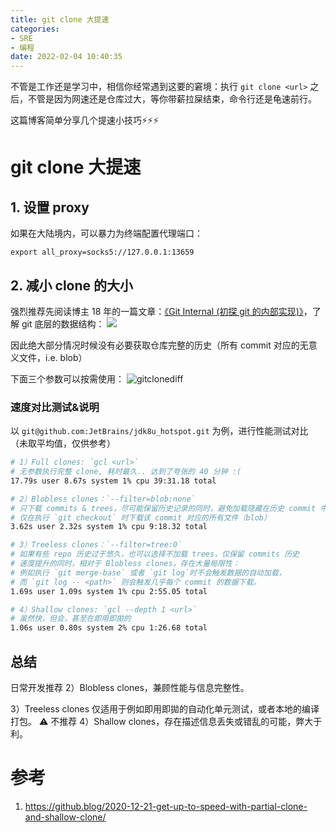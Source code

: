 ```yaml
---
title: git clone 大提速
categories:
- SRE
- 编程
date: 2022-02-04 10:40:35
---
```



不管是工作还是学习中，相信你经常遇到这要的窘境：执行 `git clone <url>` 之后，不管是因为网速还是仓库过大，等你带薪拉屎结束，命令行还是龟速前行。

这篇博客简单分享几个提速小技巧⚡️⚡️⚡️

<!--more-->

# git clone 大提速

## 1. 设置 proxy
如果在大陆境内，可以暴力为终端配置代理端口：
```
export all_proxy=socks5://127.0.0.1:13659
```

## 2. 减小 clone 的大小
强烈推荐先阅读博主 18 年的一篇文章：[《Git Internal (初探 git 的内部实现)》](/blog/20180315/git-internal/)，了解 git 底层的数据结构：
![](/images/blog/16439392460547.jpg)

因此绝大部分情况时候没有必要获取仓库完整的历史（所有 commit 对应的无意义文件，i.e. blob）

下面三个参数可以按需使用：
![gitclonediff](/images/blog/gitclonediff.jpg)


### 速度对比测试&说明

以 `git@github.com:JetBrains/jdk8u_hotspot.git` 为例，进行性能测试对比（未取平均值，仅供参考）

```bash
# 1）Full clones: `gcl <url>`
# 无参数执行完整 clone, 耗时最久.. 达到了夸张的 40 分钟 :(
17.79s user 8.67s system 1% cpu 39:31.18 total

# 2）Blobless clones：`--filter=blob:none`
# 只下载 commits & trees，尽可能保留历史记录的同时，避免加载隐藏在历史 commit 中的大文件
# 仅在执行 `git checkout` 时下载该 commit 对应的所有文件（blob）
3.62s user 2.32s system 1% cpu 9:18.32 total

# 3）Treeless clones：`--filter=tree:0`
# 如果有些 repo 历史过于悠久，也可以选择不加载 trees，仅保留 commits 历史
# 速度提升的同时，相对于 Blobless clones，存在大量局限性：
# 例如执行 `git merge-base` 或者 `git log`时不会触发数据的自动加载，
# 而 `git log -- <path>` 则会触发几乎每个 commit 的数据下载。
1.69s user 1.09s system 1% cpu 2:55.05 total

# 4）Shallow clones: `gcl --depth 1 <url>`
# 虽然快，但会，甚至在即用即拋的
1.06s user 0.80s system 2% cpu 1:26.68 total
```

## 总结
日常开发推荐 2）Blobless clones，兼顾性能与信息完整性。

3）Treeless clones 仅适用于例如即用即拋的自动化单元测试，或者本地的编译打包。
⚠️ 不推荐 4）Shallow clones，存在描述信息丢失或错乱的可能，弊大于利。

# 参考
1. https://github.blog/2020-12-21-get-up-to-speed-with-partial-clone-and-shallow-clone/
